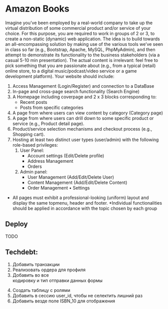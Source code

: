 # Amazon Books

Imagine you’ve been employed by a real-world company to take up the virtual distribution of some commercial
product and/or service of your choice. For this purpose, you are required to work in groups of 2 or 3, to create a
non-static (dynamic) web application. The idea is to build towards an all-encompassing solution by making use of
the various tools we’ve seen in class so far (e.g., Bootstrap, Apache, MySQL, PhpMyAdmin), and then attempt to
demonstrate its functionality to the business stakeholders (via a casual 5-10 min presentation). The actual content
is irrelevant: feel free to pick something that you are passionate about (e.g., from a typical (retail) online store, to
a digital music/podcast/video service or a game development platform). Your website should include:
1) Access Management (Login/Register) and connection to a DataBase
2) In-page and cross-page search functionality (Search Engine)
3) A Homepage including coverpage and 2 x 3 blocks corresponding to:
   - Recent posts
   - Posts from specific categories
4) A page from where users can view content by category (Category page)
5) A page from where users can drill down to some specific product or service (e.g., Product detail page).
6) Product/service selection mechanisms and checkout process (e.g., Shopping cart).
7) Hosting at least two distinct user types (user/admin) with the following role-based privileges:
   1) User Panel:
      - Account settings (Edit/Delete profile)
      - Address Management
      - Orders
   2) Admin panel:
      - User Management (Add/Edit/Delete User)
      - Content Management (Add/Edit/Delete Content)
      - Order Management
   • Settings
* All pages must exhibit a professional-looking (uniform) layout and display the same topmenu, header and footer.
  *Individual functionalities should be applied in accordance with the topic chosen by each group

## Deploy
TODO

## Techdebt:
1. Добавить транзакции
2. Реализовать ордера для профиля
3. Добавить во все <form> кодировку и тип отправки данных формы
4. Создать таблицу с ролями
5. Добавить в сессию user_id, чтобы не селектить лишний раз
6. Добавить везде поле ISBN_10 для отображения